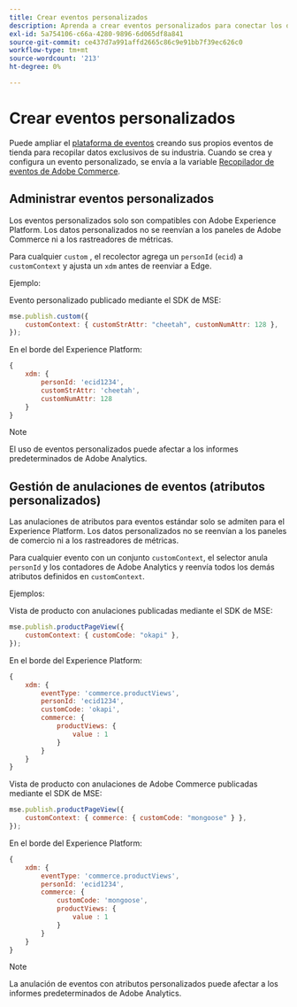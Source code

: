 ```yaml
---
title: Crear eventos personalizados
description: Aprenda a crear eventos personalizados para conectar los datos de Adobe Commerce a otros productos DX de Adobe.
exl-id: 5a754106-c66a-4280-9896-6d065df8a841
source-git-commit: ce437d7a991affd2665c86c9e91bb7f39ec626c0
workflow-type: tm+mt
source-wordcount: '213'
ht-degree: 0%

---
```


# Crear eventos personalizados

Puede ampliar el [plataforma de eventos](events.md) creando sus propios eventos de tienda para recopilar datos exclusivos de su industria. Cuando se crea y configura un evento personalizado, se envía a la variable [Recopilador de eventos de Adobe Commerce](https://www.npmjs.com/package/@adobe/magento-storefront-event-collector).

## Administrar eventos personalizados

Los eventos personalizados solo son compatibles con Adobe Experience Platform. Los datos personalizados no se reenvían a los paneles de Adobe Commerce ni a los rastreadores de métricas.

Para cualquier `custom` , el recolector agrega un `personId` (`ecid`) a `customContext` y ajusta un `xdm` antes de reenviar a Edge.

Ejemplo:

Evento personalizado publicado mediante el SDK de MSE:

```javascript
mse.publish.custom({
    customContext: { customStrAttr: "cheetah", customNumAttr: 128 },
});
```

En el borde del Experience Platform:

```javascript
{
    xdm: {
        personId: 'ecid1234',
        customStrAttr: 'cheetah',
        customNumAttr: 128
    }
}
```

>[!NOTE]
>
> El uso de eventos personalizados puede afectar a los informes predeterminados de Adobe Analytics.

## Gestión de anulaciones de eventos (atributos personalizados)

Las anulaciones de atributos para eventos estándar solo se admiten para el Experience Platform. Los datos personalizados no se reenvían a los paneles de comercio ni a los rastreadores de métricas.

Para cualquier evento con un conjunto `customContext`, el selector anula `personId` y los contadores de Adobe Analytics y reenvía todos los demás atributos definidos en `customContext`.

Ejemplos:

Vista de producto con anulaciones publicadas mediante el SDK de MSE:

```javascript
mse.publish.productPageView({
    customContext: { customCode: "okapi" },
});
```

En el borde del Experience Platform:

```javascript
{
    xdm: {
        eventType: 'commerce.productViews',
        personId: 'ecid1234',
        customCode: 'okapi',
        commerce: {
            productViews: {
                value : 1
            }
        }
    }
}
```

Vista de producto con anulaciones de Adobe Commerce publicadas mediante el SDK de MSE:

```javascript
mse.publish.productPageView({
    customContext: { commerce: { customCode: "mongoose" } },
});
```

En el borde del Experience Platform:

```javascript
{
    xdm: {
        eventType: 'commerce.productViews',
        personId: 'ecid1234',
        commerce: {
            customCode: 'mongoose',
            productViews: {
                value : 1
            }
        }
    }
}
```

>[!NOTE]
>
> La anulación de eventos con atributos personalizados puede afectar a los informes predeterminados de Adobe Analytics.

